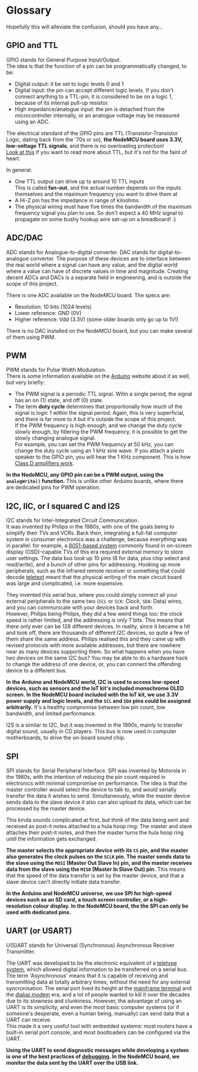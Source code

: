 # Glossary

Hopefully this will alleviate the confusion, should you have any...

## GPIO and TTL

GPIO stands for General Purpose Input/Output.  
The idea is that the function of a pin can be programmatically changed, to be:
- Digital output: it be set to logic levels 0 and 1
- Digital input: the pin can accept different logic levels. If you don't connect anything to a TTL-pin, it is considered to be on a logic 1, because of its internal pull-up resistor.
- High impedance/analogue input: the pin is detached from the microcontroller internally, or an analogue voltage may be measured using an ADC.

The electrical standard of the GPIO pins are TTL (Transistor-Transistor Logic, dating back from the '70s or so), **the NodeMCU board uses 3.3V, low-voltage TTL signals**, and there is no overloading protection!  
[Look at this](https://www.analog.com/media/en/training-seminars/tutorials/MT-098.pdf) if you want to read more about TTL, but it's not for the faint of heart.

In general:
- One TTL output can drive up to around 10 TTL inputs  
This is called **fan-out**, and the actual number depends on the inputs themselves and the maximum frequency you want to drive them at
- A Hi-Z pin has the impedance in range of kiloohms
- The physical wiring must have five times the bandwidth of the maximum frequency signal you plan to use. So don't expect a 40 MHz signal to propagate on some bushy hookup wire set-up on a breadboard! :)

## ADC/DAC

ADC stands for Analogue-to-digital converter. DAC stands for digital-to-analogue converter. The purpose of these devices are to interface between the real world where a signal can have any value, and the digital world where a value can have of discrete values in time and magnitude. Creating decent ADCs and DACs is a separate field in engineering, and is outside the scope of this project.  

There is one ADC available on the NodeMCU board. The specs are:
- Resolution: 10 bits (1024 levels)
- Lower reference: GND (0V)
- Higher reference: Vdd (3.3V) (some older boards only go up to 1V!)

There is no DAC installed on the NodeMCU board, but you can make several of them using PWM.

## PWM

PWM stands for Pulse Width Modulation.  
There is some information available on the [Arduino](https://www.arduino.cc/en/Tutorial/PWM) website about it as well, but very briefly:
- The PWM signal is a periodic TTL signal. Witin a single period, the signal has an on (1) state, and off (0) state.
- The term **duty cycle** determines that proportionally how much of the signal is logic 1 within the signal period.
Again, this is very superficial, and there is far more to it but it's outside the scope of this project.  
If the PWM frequency is high enough, and we change the duty cycle slowly enough, by filtering the PWM frequency, it is possible to get the slowly changing analogue signal.  
For example, you can set the PWM frequency at 50 kHz, you can change the duty cycle using an 1 kHz sine wave. If you attach a piezo speaker to the GPIO pin, you will hear the 1 KHz component. This is how [Class D amplifiers work](https://www.analog.com/en/analog-dialogue/articles/class-d-audio-amplifiers.html#).  

**In the NodeMCU, any GPIO pin can be a PWM output, using the `analogWrite()` function.** This is unlike other Arduino boards, where there are dedicated pins for PWM operation.

## I2C, IIC, or I squared C and I2S

I2C stands for Inter-Integrated Circuit Communication.  
It was invented by Philips in the 1980s, with one of the goals being to simplify their TVs and VCRs. Back then, integrating a full-fat computer system in consumer electronics was a challenge, because everything was in parallel: for example, a [8051-based system](https://en.wikibooks.org/wiki/Embedded_Systems/8051_Microcontroller) commonly found in on-screen display (OSD)-capable TVs of this era required external memory to store user settings. The data bus took up 10 pins (8 for data, plus chip select and read/write), and a bunch of other pins for addressing. Hooking up more peripherals, such as the infrared remote receiver or something that could decode [teletext](http://www.bighole.nl/pub/mirror/homepage.ntlworld.com/kryten_droid/teletext/spec/teletext_spec_1974.htm) meant that the physical writing of the main circuit board was large and complicated, i.e. more expensive.  

They invented this serial bus, where you could simply connect all your external peripherals to the same two (`SCL` or `SCK`: Clock, `SDA`: Data) wires, and you can communicate with your devices back and forth.  
However, Philips being Philips, they did a few weird things too: the clock speed is rather limited, and the addressing is only 7 bits. This means that there only ever can be 128 different devices. In reality, since it became a hit and took off, there are thousands of different I2C devices, so quite a few of them share the same address. Philips realised this and they came up with revised protocols with more available addresses, but there are nowhere near as many devices supporting them. So what happens when you have two devices on the same I2C bus? You may be able to do a hardware hack to change the address of one device, or, you can connect the offending device to a different bus.  

**In the Arduino and NodeMCU world, I2C is used to access low-speed devices, such as sensors and the IoT kit's included monochrome OLED screen. In the NodeMCU board included with the IoT kit, we use 3.3V power supply and logic levels, and the `SCL` and `SDA` pins could be assigned arbitrarily.** It's a healthy compromise between low pin count, low bandwidth, and limited performance.  

I2S is a similar to I2C, but it was invented in the 1990s, mainly to transfer digital sound, usually in CD players. This bus is now used in computer motherboards, to drive the on-board sound chip.

## SPI

SPI stands for Serial Peripheral Interface.
SPI was invented by Motorola in the 1980s, with the intention of reducing the pin count required in electronics with minimal compromise on performance. The idea is that the master controller would select the device to talk to, and would serially transfer the data it wishes to send. Simultaneously, while the master device sends data to the slave device it also can also upload its data, which can be processed by the master device.  

This kinda sounds complicated at first, but think of the data being sent and received as post-it notes attached to a hula hoop ring: The master and slave attaches their post-it notes, and then the master turns the hula hoop ring until the information gets exchanged.  

**The master selects the appropriate device with its `CS` pin, and the master also generates the clock pulses on the `SCLK` pin. The master sends data to the slave using the `MOSI` (Master Out Slave In) pin, and the master receives data from the slave using the `MISO` (Master In Slave Out) pin.** This means that the speed of the data transfer is set by the master device, and that a slave device can't directly initiate data transfer.  

**In the Arduino and NodeMCU universe, we use SPI for high-speed devices such as an SD card, a touch screen controller, or a high-resolution colour display. In the NodeMCU board, the the SPI can only be used with dedicated pins.**


## UART (or USART)

U(S)ART stands for Universal (Synchronous) Asynchronous Receiver Transmitter.

The UART was developed to be the electronic equivalent of a [teletype system](https://www.britannica.com/technology/teleprinter), which allowed digital information to be transferred on a serial bus. The term 'Asynchronous' means that it is capable of receiving and transmitting data at totally arbitrary times, without the need for any external syncronisation. The serial port lived its height at the [mainframe terminal](https://www.ibm.com/support/knowledgecenter/zosbasics/com.ibm.zos.znetwork/znetwork_261.htm) and the [dialup modem](https://www.itu.int/rec/T-REC-V.24-200002-I) era, and a lot of people wanted to kill it over the decades due to its slowness and clunkiness. However, the advantage of using an UART is its simplicity, and even the most basic computer systems (or if someone's desperate, even a human being, manually) can send data that a UART can receive.  
This made it a very useful tool with embedded systems: most routers have a built-in serial port console, and most bootloaders can be configured via the UART.  

**Using the UART to send diagnostic messages while developing a system is one of the best practices of [debugging](debug.md). In the NodeMCU board, we monitor the data sent by the UART over the USB link.**
